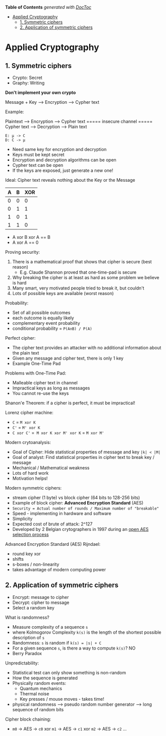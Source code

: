 <!-- START doctoc generated TOC please keep comment here to allow auto update -->
<!-- DON'T EDIT THIS SECTION, INSTEAD RE-RUN doctoc TO UPDATE -->
**Table of Contents**  *generated with [DocToc](https://github.com/thlorenz/doctoc)*

- [Applied Cryptography](#applied-cryptography)
  - [1. Symmetric ciphers](#1-symmetric-ciphers)
  - [2. Application of symmetric ciphers](#2-application-of-symmetric-ciphers)

<!-- END doctoc generated TOC please keep comment here to allow auto update -->

# Applied Cryptography

## 1. Symmetric ciphers

- Crypto: Secret
- Graphy: Writing

**Don't implement your own crypto**

Message + Key --> Encryption --> Cypher text

Example:

Plaintext --> Encryption --> Cypher text  ===== insecure channel ===== Cypher text --> Decryption --> Plain text

```
E: µ -> C
D: C -> µ
```

- Need same key for encryption and decryption
- Keys must be kept secret
- Encryption and decryption algorithms can be open
- Cypher text can be open
- If the keys are exposed, just generate a new one!

Ideal: Cipher text reveals nothing about the Key or the Message

| A | B | XOR |
| ------ | ------ | ------ |
| 0 | 0 | 0
| 0 | 1 | 1
| 1 | 0 | 1
| 1 | 1 | 0

- A xor B xor A == B
- A xor A == 0

Proving security:

1. There is a mathematical proof that shows that cipher is secure (best reason)
    - E.g. Claude Shannon proved that one-time-pad is secure
1. Why breaking the cipher is at least as hard as some problem we believe is hard
1. Many smart, very motivated people tried to break it, but couldn't
1. Lots of possible keys are available (worst reason)

Probability:

- Set of all possible outcomes
- each outcome is equally likely
- complementary event probability
- conditional probability = `P(A∩B) / P(A)`

Perfect cipher:

- The cipher text provides an attacker with no additional information about the plain text
- Given any message and cipher text, there is only 1 key
- Example One-Time Pad

Problems with One-Time Pad:

- Malleable cipher text in channel
- Impractical keys as long as messages
- You cannot re-use the keys

Shanon'e Theorem: if a cipher is perfect, it must be impractical!

Lorenz cipher machine:

- `C` = `M xor K`
- `C'` = `M' xor K`
- `C xor C'` =` M xor K xor M' xor K` = `M xor M'`

Modern crytoanalysis:

- Goal of Cipher: Hide statistical properties of message and key `|k| < |M|`
- Goal of analyst: Find statistical properties in cipher text to break key / message
- Mechanical / Mathematical weakness
- Lots of hard work
- Motivation helps!

Modern symmetric ciphers:

- stream cipher (1 byte) vs block cipher (64 bits to 128-256 bits)
- Example of block cipher: **Advanced Encryption Standard** (AES)
- `Security = Actual number of rounds / Maximum number of "breakable"`
- Speed - implementing in hardware and software
- Simplicity
- Expected cost of brute of attack: 2^127
- Developed by 2 Belgian crytographers in 1997 during an [open AES selection process](https://en.wikipedia.org/wiki/Advanced_Encryption_Standard)

Advanced Encryption Standard (AES) Rijndael:

- round key xor
- shifts
- s-boxes / non-linearity
- takes advantage of modern computing power

## 2. Application of symmetric ciphers

- Encrypt: message to cipher
- Decrypt: cipher to message
- Select a random key

What is randomness?

- Measure complexity of a sequence `s`
- where Kolmogorov Complexity `k(s)` is the length of the shortest possible description of `s`
- Randomness: `s` is random if `k(s) = |s| + C`
- For a given sequence `s`, is there a way to compute `k(s)`? NO
- Berry Paradox

Unpredictability:

- Statistical test can only show something is non-random
- How the sequence is generated
- Physically random events:
    - Quantum mechanics
    - Thermal noise
    - Key presses / mouse moves - takes time!
- physical randomness --> pseudo random number generator --> long sequence of random bits

Cipher block chaining:

- `m0` -> AES -> `c0` xor `m1` -> AES -> `c1` xor `m2` -> AES -> `c2` ...
